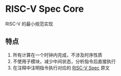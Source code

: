 # RISC-V Spec Core

RISC-V 的最小规范实现

## 特点

1. 所有计算在一个时钟内完成，不涉及时序性质
2. 不使用子模块，减少中间状态，分析指令后直接执行
3. 在注释中注明指令执行对应的 [RISC-V Spec](https://riscv.org/technical/specifications/) 原文
